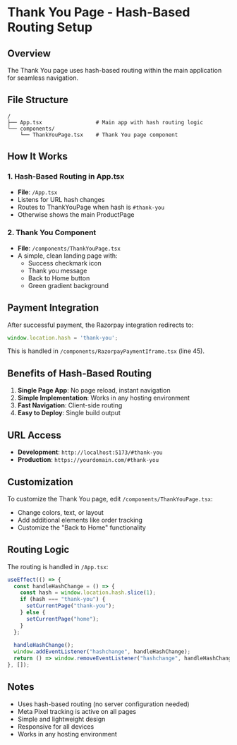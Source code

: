 # Thank You Page - Hash-Based Routing Setup

## Overview
The Thank You page uses hash-based routing within the main application for seamless navigation.

## File Structure

```
/
├── App.tsx                 # Main app with hash routing logic
└── components/
    └── ThankYouPage.tsx    # Thank You page component
```

## How It Works

### 1. Hash-Based Routing in App.tsx
- **File**: `/App.tsx`
- Listens for URL hash changes
- Routes to ThankYouPage when hash is `#thank-you`
- Otherwise shows the main ProductPage

### 2. Thank You Component
- **File**: `/components/ThankYouPage.tsx`
- A simple, clean landing page with:
  - Success checkmark icon
  - Thank you message
  - Back to Home button
  - Green gradient background

## Payment Integration

After successful payment, the Razorpay integration redirects to:
```javascript
window.location.hash = 'thank-you';
```

This is handled in `/components/RazorpayPaymentIframe.tsx` (line 45).

## Benefits of Hash-Based Routing

1. **Single Page App**: No page reload, instant navigation
2. **Simple Implementation**: Works in any hosting environment
3. **Fast Navigation**: Client-side routing
4. **Easy to Deploy**: Single build output

## URL Access

- **Development**: `http://localhost:5173/#thank-you`
- **Production**: `https://yourdomain.com/#thank-you`

## Customization

To customize the Thank You page, edit `/components/ThankYouPage.tsx`:
- Change colors, text, or layout
- Add additional elements like order tracking
- Customize the "Back to Home" functionality

## Routing Logic

The routing is handled in `/App.tsx`:

```typescript
useEffect(() => {
  const handleHashChange = () => {
    const hash = window.location.hash.slice(1);
    if (hash === "thank-you") {
      setCurrentPage("thank-you");
    } else {
      setCurrentPage("home");
    }
  };
  
  handleHashChange();
  window.addEventListener("hashchange", handleHashChange);
  return () => window.removeEventListener("hashchange", handleHashChange);
}, []);
```

## Notes

- Uses hash-based routing (no server configuration needed)
- Meta Pixel tracking is active on all pages
- Simple and lightweight design
- Responsive for all devices
- Works in any hosting environment
